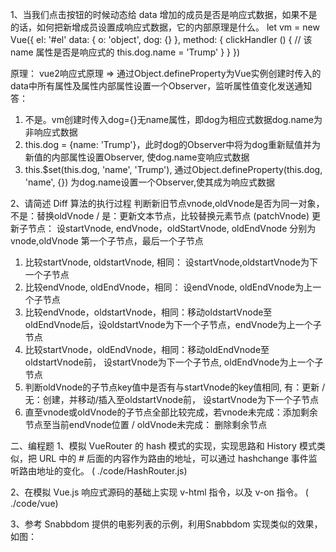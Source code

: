 1、当我们点击按钮的时候动态给 data 增加的成员是否是响应式数据，如果不是的话，如何把新增成员设置成响应式数据，它的内部原理是什么。
let vm = new Vue({
 el: '#el'
 data: {
  o: 'object',
  dog: {}
 },
 method: {
  clickHandler () {
   // 该 name 属性是否是响应式的
   this.dog.name = 'Trump'
  }
 }
})

原理： vue2响应式原理 => 通过Object.defineProperty为Vue实例创建时传入的data中所有属性及属性内部属性设置一个Observer，监听属性值变化发送通知
答： 
1. 不是。vm创建时传入dog={}无name属性，即dog为相应式数据dog.name为非响应式数据
2. this.dog = {name: 'Trump'}，此时dog的Observer中将为dog重新赋值并为新值的内部属性设置Observer, 使dog.name变响应式数据
3. this.$set(this.dog, 'name', 'Trump'),  通过Object.defineProperty(this.dog, 'name', {}) 为dog.name设置一个Observer,使其成为响应式数据

2、请简述 Diff 算法的执行过程
判断新旧节点vnode,oldVnode是否为同一对象，不是：替换oldVnode / 是：更新文本节点，比较替换元素节点 (patchVnode)
更新子节点： 
  设startVnode, endVnode，oldStartVnode, oldEndVnode 分别为vnode,oldVnode 第一个子节点，最后一个子节点
1. 比较startVnode, oldstartVnode, 相同： 设startVnode,oldstartVnode为下一个子节点
2. 比较endVnode, oldEndVnode，相同： 设endVnode, oldEndVnode为上一个子节点
3. 比较endVnode，oldstartVnode，相同：移动oldstartVnode至oldEndVnode后，设oldstartVnode为下一个子节点，endVnode为上一个子节点
4. 比较startVnode，oldEndVnode，相同：移动oldEndVnode至oldstartVnode前， 设startVnode为下一个子节点, oldEndVnode为上一个子节点
5. 判断oldVnode的子节点key值中是否有与startVnode的key值相同, 有：更新 / 无：创建，并移动/插入至oldstartVnode前， 设startVnode为下一个子节点
6. 直至vnode或oldVnode的子节点全部比较完成，若vnode未完成：添加剩余节点至当前endVnode位置 / oldVnode未完成： 删除剩余节点


二、编程题
1、模拟 VueRouter 的 hash 模式的实现，实现思路和 History 模式类似，把 URL 中的 # 后面的内容作为路由的地址，可以通过 hashchange 事件监听路由地址的变化。
( ./code/HashRouter.js)

2、在模拟 Vue.js 响应式源码的基础上实现 v-html 指令，以及 v-on 指令。 
( ./code/vue)
 

3、参考 Snabbdom 提供的电影列表的示例，利用Snabbdom 实现类似的效果，如图：
